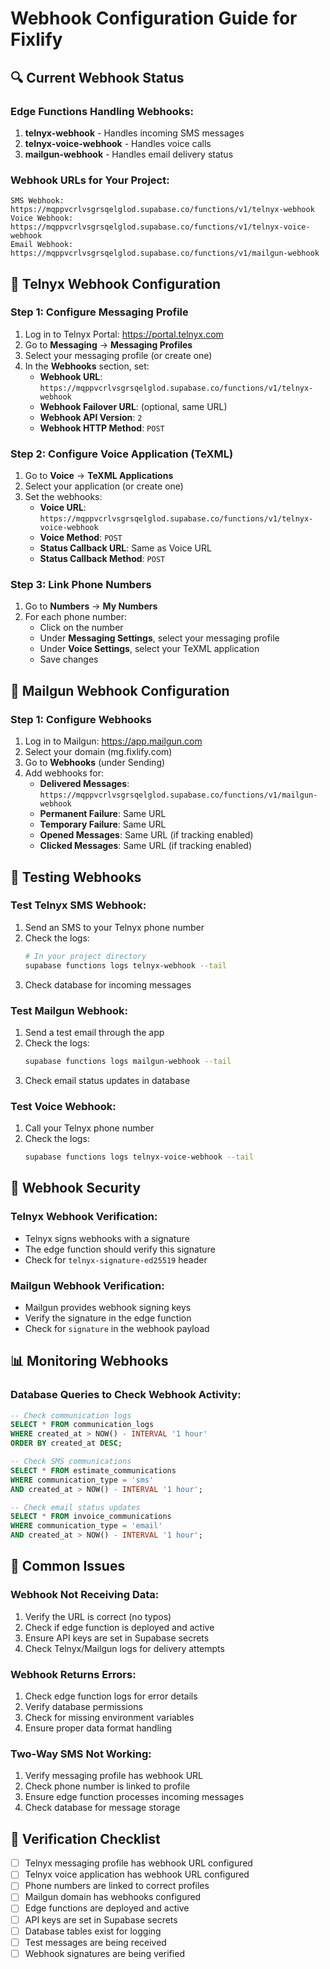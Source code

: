 # Webhook Configuration Guide for Fixlify

## 🔍 Current Webhook Status

### Edge Functions Handling Webhooks:
1. **telnyx-webhook** - Handles incoming SMS messages
2. **telnyx-voice-webhook** - Handles voice calls
3. **mailgun-webhook** - Handles email delivery status

### Webhook URLs for Your Project:
```
SMS Webhook: https://mqppvcrlvsgrsqelglod.supabase.co/functions/v1/telnyx-webhook
Voice Webhook: https://mqppvcrlvsgrsqelglod.supabase.co/functions/v1/telnyx-voice-webhook
Email Webhook: https://mqppvcrlvsgrsqelglod.supabase.co/functions/v1/mailgun-webhook
```

## 📱 Telnyx Webhook Configuration

### Step 1: Configure Messaging Profile
1. Log in to Telnyx Portal: https://portal.telnyx.com
2. Go to **Messaging** → **Messaging Profiles**
3. Select your messaging profile (or create one)
4. In the **Webhooks** section, set:
   - **Webhook URL**: `https://mqppvcrlvsgrsqelglod.supabase.co/functions/v1/telnyx-webhook`
   - **Webhook Failover URL**: (optional, same URL)
   - **Webhook API Version**: `2`
   - **Webhook HTTP Method**: `POST`

### Step 2: Configure Voice Application (TeXML)
1. Go to **Voice** → **TeXML Applications**
2. Select your application (or create one)
3. Set the webhooks:
   - **Voice URL**: `https://mqppvcrlvsgrsqelglod.supabase.co/functions/v1/telnyx-voice-webhook`
   - **Voice Method**: `POST`
   - **Status Callback URL**: Same as Voice URL
   - **Status Callback Method**: `POST`

### Step 3: Link Phone Numbers
1. Go to **Numbers** → **My Numbers**
2. For each phone number:
   - Click on the number
   - Under **Messaging Settings**, select your messaging profile
   - Under **Voice Settings**, select your TeXML application
   - Save changes

## 📧 Mailgun Webhook Configuration

### Step 1: Configure Webhooks
1. Log in to Mailgun: https://app.mailgun.com
2. Select your domain (mg.fixlify.com)
3. Go to **Webhooks** (under Sending)
4. Add webhooks for:
   - **Delivered Messages**: `https://mqppvcrlvsgrsqelglod.supabase.co/functions/v1/mailgun-webhook`
   - **Permanent Failure**: Same URL
   - **Temporary Failure**: Same URL
   - **Opened Messages**: Same URL (if tracking enabled)
   - **Clicked Messages**: Same URL (if tracking enabled)

## 🧪 Testing Webhooks

### Test Telnyx SMS Webhook:
1. Send an SMS to your Telnyx phone number
2. Check the logs:
   ```bash
   # In your project directory
   supabase functions logs telnyx-webhook --tail
   ```
3. Check database for incoming messages

### Test Mailgun Webhook:
1. Send a test email through the app
2. Check the logs:
   ```bash
   supabase functions logs mailgun-webhook --tail
   ```
3. Check email status updates in database

### Test Voice Webhook:
1. Call your Telnyx phone number
2. Check the logs:
   ```bash
   supabase functions logs telnyx-voice-webhook --tail
   ```

## 🔐 Webhook Security

### Telnyx Webhook Verification:
- Telnyx signs webhooks with a signature
- The edge function should verify this signature
- Check for `telnyx-signature-ed25519` header

### Mailgun Webhook Verification:
- Mailgun provides webhook signing keys
- Verify the signature in the edge function
- Check for `signature` in the webhook payload

## 📊 Monitoring Webhooks

### Database Queries to Check Webhook Activity:
```sql
-- Check communication logs
SELECT * FROM communication_logs 
WHERE created_at > NOW() - INTERVAL '1 hour'
ORDER BY created_at DESC;

-- Check SMS communications
SELECT * FROM estimate_communications 
WHERE communication_type = 'sms'
AND created_at > NOW() - INTERVAL '1 hour';

-- Check email status updates
SELECT * FROM invoice_communications 
WHERE communication_type = 'email'
AND created_at > NOW() - INTERVAL '1 hour';
```

## 🚨 Common Issues

### Webhook Not Receiving Data:
1. Verify the URL is correct (no typos)
2. Check if edge function is deployed and active
3. Ensure API keys are set in Supabase secrets
4. Check Telnyx/Mailgun logs for delivery attempts

### Webhook Returns Errors:
1. Check edge function logs for error details
2. Verify database permissions
3. Check for missing environment variables
4. Ensure proper data format handling

### Two-Way SMS Not Working:
1. Verify messaging profile has webhook URL
2. Check phone number is linked to profile
3. Ensure edge function processes incoming messages
4. Check database for message storage

## 📝 Verification Checklist

- [ ] Telnyx messaging profile has webhook URL configured
- [ ] Telnyx voice application has webhook URL configured
- [ ] Phone numbers are linked to correct profiles
- [ ] Mailgun domain has webhooks configured
- [ ] Edge functions are deployed and active
- [ ] API keys are set in Supabase secrets
- [ ] Database tables exist for logging
- [ ] Test messages are being received
- [ ] Webhook signatures are being verified
